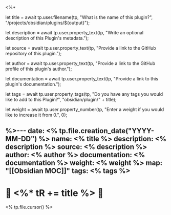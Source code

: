 <%*

let title = await tp.user.filename(tp, "What is the name of this plugin?", "/projects/obsidian/plugins/${output}");

let description = await tp.user.property_text(tp, "Write an optional description of this Plugin's metadata.");

let source = await tp.user.property_text(tp, "Provide a link to the GitHub repository of this plugin.");

let author = await tp.user.property_text(tp, "Provide a link to the GitHub profile of this plugin's author.");

let documentation = await tp.user.property_text(tp, "Provide a link to this plugin's documentation.");

let tags = await tp.user.property_tags(tp, "Do you have any tags you would like to add to this Plugin?", "obsidian/plugin/" + title);

let weight = await tp.user.property_number(tp, "Enter a weight if you would like to increase it from 0.", 0);

%>---
date: <% tp.file.creation_date("YYYY-MM-DD") %>
name: <% title %>
description: <% description %>
source: <% description %>
author:  <% author %>
documentation: <% documentation %>
weight: <% weight %>
map: "[[Obsidian MOC]]"
tags: <% tags %>
---
# 🔌 <%* tR += title %> 🔌
<% tp.file.cursor() %>


